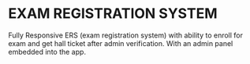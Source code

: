 # EXAM REGISTRATION SYSTEM
Fully Responsive ERS (exam registration system) with ability to enroll for exam and get hall ticket after admin verification. With an admin panel embedded into the app.
